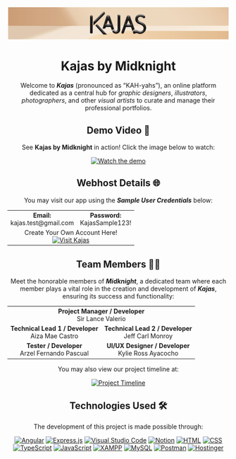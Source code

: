 <div align="center">
  <a href="https://kajas.site/">
    <img src="https://github.com/PUP-BSIT/project-midknight_appdev/blob/valerio/kajas/src/assets/kajas_header.svg" alt="Kajas Logo" width="max-content" padding="0"/>
  </a>

  # Kajas by Midknight

  Welcome to **_Kajas_** (pronounced as “KAH-yahs”), an online platform dedicated as a central hub for _graphic designers_, _illustrators_, _photographers_, and other _visual artists_ to curate and manage their professional portfolios.
  
  ## Demo Video 🎥
  
  See **Kajas by Midknight** in action! Click the image below to watch:
  
  <p align="center">
    <a href="https://www.youtube.com/watch?v=VwWRGVoddRo">
      <img src="https://img.youtube.com/vi/VwWRGVoddRo/maxresdefault.jpg" alt="Watch the demo" width="400">
    </a>
  </p>

  ## Webhost Details 🌐

  You may visit our app using the **_Sample User Credentials_** below:

  <table align="center"; margin: auto;">
    <tr>
      <td align="center">
        <strong>Email:</strong><br>
        kajas.test@gmail.com
      </td>
      <td align="center">
        <strong>Password:</strong><br>
        KajasSample123!
      </td>
    </tr>
    <tr>
      <td colspan="2" align="center">
        Create Your Own Account Here!<br>
        <a href="https://kajas.site/">
          <img src="https://img.shields.io/badge/Visit%20Kajas-Click%20Here-beige" alt="Visit Kajas">
        </a>
      </td>
    </tr>
  </table>

  ## Team Members 👨‍💻

  Meet the honorable members of **_Midknight_**, a dedicated team where each member plays a vital role in the creation and development of **_Kajas_**, ensuring its success and functionality:
  
  <table align="center">
    <tr>
      <td colspan="2" align="center"><strong>Project Manager / Developer</strong><br>Sir Lance Valerio</td>
    </tr>
    <tr>
      <td align="center"><strong>Technical Lead 1 / Developer</strong><br>Aiza Mae Castro</td>
      <td align="center"><strong>Technical Lead 2 / Developer</strong><br>Jeff Carl Monroy</td>
    </tr>
    <tr>     
      <td align="center"><strong>Tester / Developer</strong><br>Arzel Fernando Pascual</td>
      <td align="center"><strong>UI/UX Designer / Developer</strong><br>Kylie Ross Ayacocho</td>
    </tr>
  </table>
  
  You may also view our project timeline at: 
  
  [![Project Timeline](https://img.shields.io/badge/Project%20Timeline-View%20Here-darkgreen)](https://wax-uncle-f5f.notion.site/Midknight-in-Action-b38e255266d6431aa8e992e05ad2b395)
  
  ## Technologies Used 🛠️

  The development of this project is made possible through:
  
  [![Angular](https://img.shields.io/badge/Angular-DD0031?style=flat&logo=angular&logoColor=white)](https://angular.io/) 
  [![Express.js](https://img.shields.io/badge/Express.js-000000?style=flat&logo=express&logoColor=white)](https://expressjs.com/) 
  [![Visual Studio Code](https://img.shields.io/badge/Visual%20Studio%20Code-007ACC?style=flat&logo=visual-studio-code&logoColor=white)](https://code.visualstudio.com/)
  [![Notion](https://img.shields.io/badge/Notion-000000?style=flat&logo=notion&logoColor=white)](https://www.notion.so/)
  [![HTML](https://img.shields.io/badge/HTML5-E34F26?style=flat&logo=html5&logoColor=white)](https://developer.mozilla.org/en-US/docs/Web/Guide/HTML/HTML5) 
  [![CSS](https://img.shields.io/badge/CSS3-1572B6?style=flat&logo=css3&logoColor=white)](https://developer.mozilla.org/en-US/docs/Web/CSS) 
  [![TypeScript](https://img.shields.io/badge/TypeScript-007ACC?style=flat&logo=typescript&logoColor=white)](https://www.typescriptlang.org/)
  [![JavaScript](https://img.shields.io/badge/JavaScript-F7DF1E?style=flat&logo=javascript&logoColor=black)](https://developer.mozilla.org/en-US/docs/Web/JavaScript)
  [![XAMPP](https://img.shields.io/badge/XAMPP-F37623?style=flat&logo=xampp&logoColor=white)](https://www.apachefriends.org/index.html)
  [![MySQL](https://img.shields.io/badge/MySQL-4479A1?style=flat&logo=mysql&logoColor=white)](https://www.mysql.com/)
  [![Postman](https://img.shields.io/badge/Postman-FF6C37?style=flat&logo=postman&logoColor=white)](https://www.postman.com/)
  [![Hostinger](https://img.shields.io/badge/Hostinger-5333ED?style=flat&logo=hostinger&logoColor=white)](https://www.hostinger.com/)

</div>
